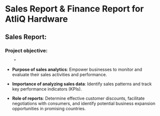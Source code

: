# Sales Report & Finance Report for AtliQ Hardware
## Sales Report:
  ### Project objective:
        *
        
* **Purpose of sales analytics**: Empower businesses to monitor and evaluate their sales activities and performance.
 
* **Importance of analyzing sales data**: Identify sales patterns and track key performance indicators (KPIs).
 
* **Role of reports**: Determine effective customer discounts, facilitate negotiations with consumers, and identify potential business expansion opportunities in promising countries.
